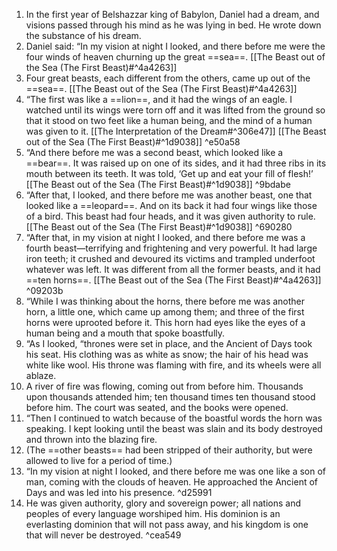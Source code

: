 1. In the first year of Belshazzar king of Babylon, Daniel had a dream, and visions passed through his mind as he was lying in bed. He wrote down the substance of his dream.
2. Daniel said: “In my vision at night I looked, and there before me were the four winds of heaven churning up the great ==sea==. [[The Beast out of the Sea (The First Beast)#^4a4263]]
3. Four great beasts, each different from the others, came up out of the ==sea==. [[The Beast out of the Sea (The First Beast)#^4a4263]]
4. “The first was like a ==lion==, and it had the wings of an eagle. I watched until its wings were torn off and it was lifted from the ground so that it stood on two feet like a human being, and the mind of a human was given to it. [[The Interpretation of the Dream#^306e47]] [[The Beast out of the Sea (The First Beast)#^1d9038]] ^e50a58
5. “And there before me was a second beast, which looked like a ==bear==. It was raised up on one of its sides, and it had three ribs in its mouth between its teeth. It was told, ‘Get up and eat your fill of flesh!’ [[The Beast out of the Sea (The First Beast)#^1d9038]] ^9bdabe
6. “After that, I looked, and there before me was another beast, one that looked like a ==leopard==. And on its back it had four wings like those of a bird. This beast had four heads, and it was given authority to rule. [[The Beast out of the Sea (The First Beast)#^1d9038]] ^690280
7. “After that, in my vision at night I looked, and there before me was a fourth beast—terrifying and frightening and very powerful. It had large iron teeth; it crushed and devoured its victims and trampled underfoot whatever was left. It was different from all the former beasts, and it had ==ten horns==. [[The Beast out of the Sea (The First Beast)#^4a4263]] ^09203b
8. “While I was thinking about the horns, there before me was another horn, a little one, which came up among them; and three of the first horns were uprooted before it. This horn had eyes like the eyes of a human being and a mouth that spoke boastfully.
9. “As I looked, “thrones were set in place, and the Ancient of Days took his seat. His clothing was as white as snow; the hair of his head was white like wool. His throne was flaming with fire, and its wheels were all ablaze.
10. A river of fire was flowing, coming out from before him. Thousands upon thousands attended him; ten thousand times ten thousand stood before him. The court was seated, and the books were opened.
11. “Then I continued to watch because of the boastful words the horn was speaking. I kept looking until the beast was slain and its body destroyed and thrown into the blazing fire. 
12. (The ==other beasts== had been stripped of their authority, but were allowed to live for a period of time.)
13. “In my vision at night I looked, and there before me was one like a son of man, coming with the clouds of heaven. He approached the Ancient of Days and was led into his presence.  ^d25991
14. He was given authority, glory and sovereign power; all nations and peoples of every language worshiped him. His dominion is an everlasting dominion that will not pass away, and his kingdom is one that will never be destroyed. ^cea549